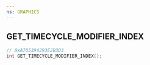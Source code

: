 ```yaml
---
ns: GRAPHICS
---
```

## GET_TIMECYCLE_MODIFIER_INDEX

```c
// 0xA705394293E2B3D3
int GET_TIMECYCLE_MODIFIER_INDEX();
```

